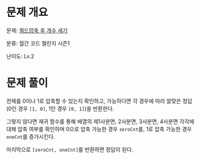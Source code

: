 # 문제 개요

문제: [쿼드압축 후 개수 세기](https://school.programmers.co.kr/learn/courses/30/lessons/68936)

분류: 월간 코드 챌린지 시즌1

난이도: Lv.2

# 문제 풀이

전체를 0이나 1로 압축할 수 있는지 확인하고, 가능하다면 각 경우에 따라 알맞은 정답(0인 경우 `[1, 0]`, 1인 경우 `[0, 1]`)을 반환한다.

그렇지 않다면 재귀 함수를 통해 배열의 제1사분면, 2사분면, 3사분면, 4사분면 각각에 대해 압축 여부를 확인하며 0으로 압축 가능한 경우 `zeroCnt`를, 1로 압축 가능한 경우 `oneCnt`를 증가시킨다.

마지막으로 `[zeroCnt, oneCnt]`를 반환하면 정답이 된다.
